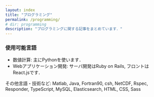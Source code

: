 ```yaml
---
layout: index
title: "プログラミング"
permalink: /programming/
# dir: programming
description: "プログラミングに関する記事をまとめています．"
---
```

### 使用可能言語
- 数値計算: 主にPythonを使います．
- Webアプリケーション開発: サーバ開発はRuby on Rails, フロントはReact.jsです．

その他言語・技術など: Matlab, Java, Fortran90, csh, NetCDF, Rspec, Responder, TypeScript, MySQL, Elasticsearch, HTML, CSS, Sass

